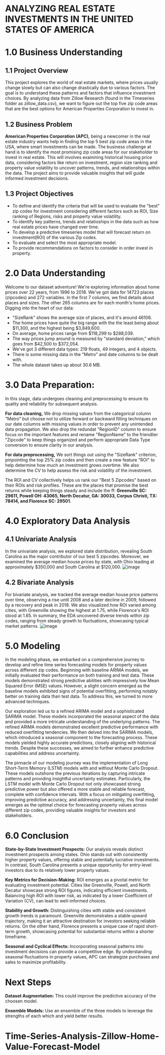 
# ANALYZING REAL ESTATE INVESTMENTS IN THE UNITED STATES OF AMERICA

# 1.0  Business Understanding

## 1.1 Project Overview

This project explores the world of real estate markets, where prices usually change slowly but can also change drastically due to various factors. The goal is to understand these patterns and factors that influence investment choices. By analyzing data from Zillow Research (found in the Timeseries folder as zillow_data.csv), we want to figure out the top five zip code areas that are the best options for American Properties Corporation to invest in.

## 1.2 Business Problem

**American Properties Corporation (APC),** being a newcomer in the real estate industry wants help in finding the top 5 best zip code areas in the USA, where smart investments can be made. The business challenge at hand is to identify the most promising zip code areas for our stakeholder to invest in real estate. This will involves examining historical housing price data, considering factors like return on investment, region size ranking and property value volatility to uncover patterns, trends, and relationships within the data. The project aims to provide valuable insights that will guide informed investment decisions.

## 1.3 Project Objectives
- To define and identify the criteria that will be used to evaluate the "best" zip codes for investment considering different factors such as ROI, Size ranking of Regions, risks and property value volatility. 
- To identify key patterns, trends and relatioships in the data such as how real estate prices have changed over time. 
- To develop a predictive timeseries model that will forecast return on investment(ROI) of the various Zip codes. 
- To evaluate and select the most appropriate model. 
- To provide recommendations on factors to consider in order invest in property.


# 2.0 Data Understanding
Welcome to our dataset adventure! We're exploring information about home prices over 22 years, from 1996 to 2018. We've got data for 14723 places (zipcodes) and 272 variables. In the first 7 columns, we find details about places and sizes. The other 265 columns are for each month's home prices.
Digging into the heart of our data:
- "SizeRank" shows the average size of places, and it's around 46106.
- The home prices have quite the big range with the the least being about $11,300, and the highest being $3,849,600.
- On average, home prices range from $118,299 to $288,039.
- The way prices jump around is measured by "standard deviation," which goes from $42,500 to $372,054.
- We've got 3 different data types: 219 floats, 49 integers, and 4 objects.
- There is some missing data in the "Metro" and date columns to be dealt with.
- The whole dataset takes up about 30.6 MB.


# 3.0  Data Preparation:
In this stage, data undergoes cleaning and preprocessing to ensure its quality and reliability for subsequent analysis. 

**For data cleaning,** We drop missing values from the categorical column "Metro" but choose not to utilize forward or backward filling techniques on our date columns with missing values in order to prevent any unintended data propagation. We  also drop the redundat "RegionID" column to ensure focus on the important features and  rename "RegionName" to the friendlier "Zipcode" to keep things organized and perform appropriate Data Type conversion to ensure clarity in our analysis.

**For data preprocessing,** We sort things out using the "SizeRank" criterion, pinpointing the top 25% zip codes and then create a new feature "ROI" to help determine how much an investment grows overtime. We also determine the CV to help assess the risk and volatility of the investment.

The ROI and CV collectively helps us rank our "Best 5 Zipcodes" based on their ROIs and risk profiles. These are the places that promise the best returns while keeping things steady and include the ff: **Greenville SC: 29611, Powell OH: 43065, North Decatur, GA: 30033, Corpus Christi, TX: 78414, and Florence SC: 29501.**


# 4.0  Exploratory Data Analysis

## 4.1 Univariate Analysis
In the univariate analysis, we explored state distribution, revealing South Carolina as the major contributor of our best 5 zipcodes. Moreover, we examined the average median house prices by state, with Ohio leading at approximately $350,000 and South Carolina at $120,000. 
![image](https://github.com/ImeldaMasika/Time-Series-Analysis-Zillow-Home-Value-Forecast-Model/assets/128219987/23d16b8e-67a3-453d-b063-39f512e6b281)


## 4.2 Bivariate Analysis
For bivariate analysis, we tracked the average median house price patterns over time, observing a rise until 2008 and a later decline in 2009, followed by a recovery and peak in 2018. We also visualized how ROI varied among cities, with Greenville showing the highest at 1.75, while Florence's ROI stood at 1.65. 
In summary, the EDA uncovered diverse trends within zip codes, ranging from steady growth to fluctuations, showcasing typical market patterns.
![image](https://github.com/ImeldaMasika/Time-Series-Analysis-Zillow-Home-Value-Forecast-Model/assets/128219987/9e53b7dc-c12e-4d78-bd48-37ba8d8a6f38)



# 5.0 Modeling

In the modeling phase, we embarked on a comprehensive journey to develop and refine time series forecasting models for property values across different zip codes. Beginning with baseline ARIMA models, we initially evaluated their performance on both training and test data. These models demonstrated strong predictive abilities with impressively low Mean Squared Error (MSE) values. However, a slight concern emerged as the baseline models exhibited signs of potential overfitting, performing notably better on training data than test data. To address this, we turned to more advanced techniques.

Our exploration led us to a refined ARIMA model and a sophisticated SARIMA model. These models incorporated the seasonal aspect of the data and provided a more intricate understanding of the underlying patterns. The refined ARIMA models demonstrated excellent predictive performance with reduced overfitting tendencies. We then delved into the SARIMA models, which introduced a seasonal component to the forecasting process. These models yielded highly accurate predictions, closely aligning with historical trends. Despite these successes, we aimed to further enhance predictive capabilities and address uncertainty.

The pinnacle of our modeling journey was the implementation of Long Short-Term Memory (LSTM) models with and without Monte Carlo Dropout. These models outshone the previous iterations by capturing intricate patterns and providing insightful uncertainty estimates. Particularly, the LSTM model with Monte Carlo Dropout not only showcased strong predictive power but also offered a more stable and reliable forecast, complete with confidence intervals. With a focus on mitigating overfitting, improving predictive accuracy, and addressing uncertainty, this final model emerges as the optimal choice for forecasting property values across different zip codes, providing valuable insights for investors and stakeholders.

# 6.0 Conclusion
**State-by-State Investment Prospects:** Our analysis reveals distinct investment prospects among states. Ohio stands out with consistently higher property values, offering stable and potentially lucrative investments. In contrast, South Carolina presents a unique opportunity for entry-level investors due to its relatively lower property values.

**Key Metrics for Decision-Making:** ROI emerges as a pivotal metric for evaluating investment potential. Cities like Greenville, Powell, and North Decatur showcase strong ROI figures, indicating efficient investments. Balancing high ROI with lower risk, as indicated by a lower Coefficient of Variation (CV), can lead to well-informed choices.

**Stability and Growth:** Distinguishing cities with stable and consistent growth trends is paramount. Greenville demonstrates a stable upward trajectory, making it an attractive destination for investors seeking reliable returns. On the other hand, Florence presents a unique case of rapid short-term growth, showcasing potential for substantial returns within a shorter timeframe.

**Seasonal and Cyclical Effects:** Incorporating seasonal patterns into investment decisions can provide a competitive edge. By understanding seasonal fluctuations in property values, APC can strategize purchases and sales to maximize profitability.

# Next Steps
**Dataset Augmentation:** This could improve the predictive accuracy of the choosen model.

**Ensemble Models:** Use an ensemble of the three models to leverage the strengths of each which and yield better results.





















# Time-Series-Analysis-Zillow-Home-Value-Forecast-Model
